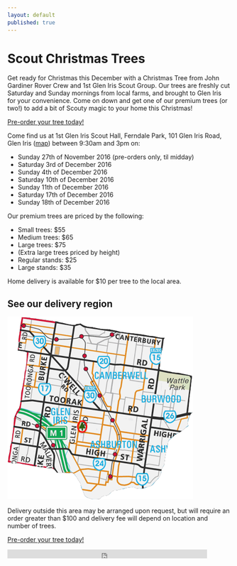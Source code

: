 ```yaml
---
layout: default
published: true
---
```













# Scout Christmas Trees

Get ready for Christmas this December with a Christmas Tree from John Gardiner Rover Crew and 1st Glen Iris Scout Group. Our trees are freshly cut Saturday and Sunday mornings from local farms, and brought to Glen Iris for your convenience. Come on down and get one of our premium trees (or two!) to add a bit of Scouty magic to your home this Christmas!

<a class='display-mobile btn btn-block btn-lg btn-primary' href='//www.trybooking.com/Booking/BookingEventSummary.aspx?eid=236729'>Pre-order your tree today!</a>

Come find us at 1st Glen Iris Scout Hall, Ferndale Park, 101 Glen Iris Road, Glen Iris ([map](//goo.gl/maps/sYDCt)) between 9:30am and 3pm on:

*   Sunday 27th of November 2016 (pre-orders only, til midday)
*   Saturday 3rd of December 2016
*   Sunday 4th of December 2016
*   Saturday 10th of December 2016
*   Sunday 11th of December 2016
*   Saturday 17th of December 2016
*   Sunday 18th of December 2016

Our premium trees are priced by the following:

*   Small trees: $55
*   Medium trees: $65
*   Large trees: $75
*   (Extra large trees priced by height)
*   Regular stands: $25
*   Large stands: $35

Home delivery is available for $10 per tree to the local area.

<h2 data-action="expand">See our delivery region</h2>

<div class="expand">

![Delivery regions](images/Delivery_region-703fb415.png)

Delivery outside this area may be arranged upon request, but will require an order greater than $100 and delivery fee will depend on location and number of trees.

</div>

<a class='btn btn-block btn-lg btn-primary' href='//www.trybooking.com/Booking/BookingEventSummary.aspx?eid=236729'>Pre-order your tree today!</a>

<iframe name="f102340ce8" width="1000px" height="1000px" frameborder="0" allowtransparency="true" scrolling="no" title="fb:like Facebook Social Plugin" src="https://www.facebook.com/plugins/like.php?app_id=113869198637480&amp;channel=https%3A%2F%2Fs-static.ak.facebook.com%2Fconnect%2Fxd_arbiter%2F7r8gQb8MIqE.js%3Fversion%3D41%23cb%3Df25a8bf89%26domain%3Ddevelopers.facebook.com%26origin%3Dhttps%253A%252F%252Fdevelopers.facebook.com%252Ff12aa7bbdc%26relation%3Dparent.parent&amp;href=https%3A%2F%2Fwww.facebook.com%2FJGRtrees&amp;locale=en_GB&amp;sdk=joey&amp;share=true&amp;show_faces=false" style="border: none; visibility: visible; width: 450px; height: 20px;" class=""></iframe>

<div id="fb-root"></div>
<script>(function(d, s, id) {
  var js, fjs = d.getElementsByTagName(s)[0];
  if (d.getElementById(id)) return;
  js = d.createElement(s); js.id = id;
  js.src = "//connect.facebook.net/en_US/sdk.js#xfbml=1&version=v2.8";
  fjs.parentNode.insertBefore(js, fjs);
}(document, 'script', 'facebook-jssdk'));</script>
<div class="fb-like" data-href="https://www.facebook.com/jgr1938" data-width="450" data-layout="standard" data-action="like" data-size="small" data-show-faces="true" data-share="true"></div>
